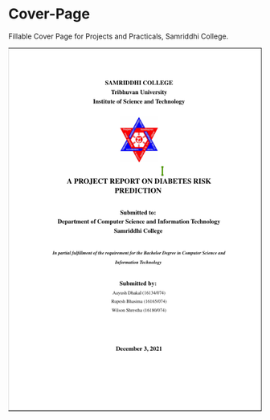 # Cover-Page
Fillable Cover Page for Projects and Practicals, Samriddhi College.

<img src="coverpage.png">

